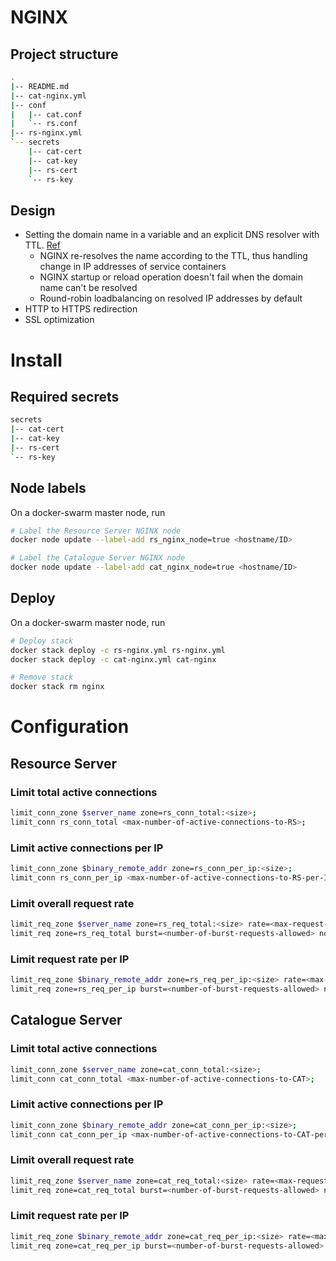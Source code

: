 # NGINX
## Project structure
```sh
.
|-- README.md
|-- cat-nginx.yml
|-- conf
|   |-- cat.conf
|   `-- rs.conf
|-- rs-nginx.yml
`-- secrets
    |-- cat-cert
    |-- cat-key
    |-- rs-cert
    `-- rs-key

```

## Design
* Setting the domain name in a variable and an explicit DNS resolver with TTL. [Ref](https://www.nginx.com/blog/dns-service-discovery-nginx-plus/#Methods-for-Service-Discovery-with-DNS-for-NGINX-and-NGINX%C2%A0Plus)
    * NGINX re-resolves the name according to the TTL, thus handling change in IP addresses of service containers
    * NGINX startup or reload operation doesn't fail when the domain name can't be resolved
    * Round-robin loadbalancing on resolved IP addresses by default
* HTTP to HTTPS redirection
* SSL optimization

# Install

## Required secrets
```sh
secrets
|-- cat-cert
|-- cat-key
|-- rs-cert
`-- rs-key
```

## Node labels
On a docker-swarm master node, run
```sh
# Label the Resource Server NGINX node
docker node update --label-add rs_nginx_node=true <hostname/ID>

# Label the Catalogue Server NGINX node
docker node update --label-add cat_nginx_node=true <hostname/ID>
```

## Deploy
On a docker-swarm master node, run
```sh
# Deploy stack
docker stack deploy -c rs-nginx.yml rs-nginx.yml
docker stack deploy -c cat-nginx.yml cat-nginx

# Remove stack
docker stack rm nginx
```

# Configuration

## Resource Server
### Limit total active connections
```sh
limit_conn_zone $server_name zone=rs_conn_total:<size>;
limit_conn rs_conn_total <max-number-of-active-connections-to-RS>;
```
### Limit active connections per IP
```sh
limit_conn_zone $binary_remote_addr zone=rs_conn_per_ip:<size>;
limit_conn rs_conn_per_ip <max-number-of-active-connections-to-RS-per-IP>;
```
### Limit overall request rate
```sh
limit_req_zone $server_name zone=rs_req_total:<size> rate=<max-request-rate-to-RS>;
limit_req zone=rs_req_total burst=<number-of-burst-requests-allowed> nodelay;
```
### Limit request rate per IP
```sh
limit_req_zone $binary_remote_addr zone=rs_req_per_ip:<size> rate=<max-request-rate-to-RS-per-IP>r/s;
limit_req zone=rs_req_per_ip burst=<number-of-burst-requests-allowed> nodelay;
```

## Catalogue Server
### Limit total active connections
```sh
limit_conn_zone $server_name zone=cat_conn_total:<size>;
limit_conn cat_conn_total <max-number-of-active-connections-to-CAT>;
```
### Limit active connections per IP
```sh
limit_conn_zone $binary_remote_addr zone=cat_conn_per_ip:<size>;
limit_conn cat_conn_per_ip <max-number-of-active-connections-to-CAT-per-IP>;
```
### Limit overall request rate
```sh
limit_req_zone $server_name zone=cat_req_total:<size> rate=<max-request-rate-to-CAT>;
limit_req zone=cat_req_total burst=<number-of-burst-requests-allowed> nodelay;
```
### Limit request rate per IP
```sh
limit_req_zone $binary_remote_addr zone=cat_req_per_ip:<size> rate=<max-request-rate-to-CAT-per-IP>r/s;
limit_req zone=cat_req_per_ip burst=<number-of-burst-requests-allowed> nodelay;
```
